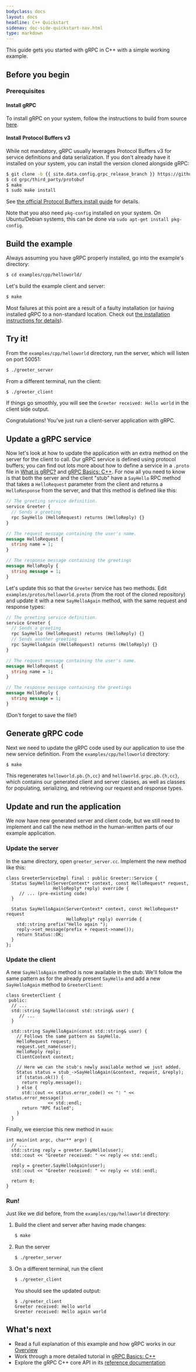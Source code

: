 ```yaml
---
bodyclass: docs
layout: docs
headline: C++ Quickstart
sidenav: doc-side-quickstart-nav.html
type: markdown
---
```

<p class="lead">This guide gets you started with gRPC in C++ with a simple
working example.</p>

<div id="toc"></div>

## Before you begin

### Prerequisites

#### Install gRPC

To install gRPC on your system, follow the instructions to build from source
[here](https://github.com/grpc/grpc/blob/master/INSTALL.md).

#### Install Protocol Buffers v3

While not mandatory, gRPC usually leverages Protocol Buffers v3 for service
definitions and data serialization. If you don't already have it installed on
your system, you can install the version cloned alongside gRPC:

```sh
$ git clone -b {{ site.data.config.grpc_release_branch }} https://github.com/grpc/grpc
$ cd grpc/third_party/protobuf
$ make
$ sudo make install
```

See [the official Protocol Buffers install
guide](https://github.com/google/protobuf/blob/master/src/README.md) for
details.

Note that you also need `pkg-config` installed on your system. On Ubuntu/Debian
systems, this can be done via `sudo apt-get install pkg-config`.


## Build the example

Always assuming you have gRPC properly installed, go into the example's
directory:

```sh
$ cd examples/cpp/helloworld/
```

Let's build the example client and server:
```sh
$ make
```

Most failures at this point are a result of a faulty installation (or having
installed gRPC to a non-standard location. Check out [the installation
instructions for details](https://github.com/grpc/grpc/blob/master/INSTALL.md)).

## Try it!

From the `examples/cpp/helloworld` directory, run the server, which will listen
on port 50051:
```sh
$ ./greeter_server
```

From a different terminal, run the client:
```sh
$ ./greeter_client
```

If things go smoothly, you will see the `Greeter received: Hello world` in the
client side output.

Congratulations! You've just run a client-server application with gRPC.


## Update a gRPC service

Now let's look at how to update the application with an extra method on the
server for the client to call. Our gRPC service is defined using protocol
buffers; you can find out lots more about how to define a service in a `.proto`
file in [What is gRPC?](http://www.grpc.io/docs/#what-is-grpc) and [gRPC Basics:
C++][]. For now all you need to know is that both the server and the client
"stub" have a `SayHello` RPC method that takes a `HelloRequest` parameter from
the client and returns a `HelloResponse` from the server, and that this method
is defined like this:


```protobuf
// The greeting service definition.
service Greeter {
  // Sends a greeting
  rpc SayHello (HelloRequest) returns (HelloReply) {}
}

// The request message containing the user's name.
message HelloRequest {
  string name = 1;
}

// The response message containing the greetings
message HelloReply {
  string message = 1;
}
```

Let's update this so that the `Greeter` service has two methods. Edit
`examples/protos/helloworld.proto` (from the root of the cloned repository) and
update it with a new `SayHelloAgain` method, with the same request and response
types:


```protobuf
// The greeting service definition.
service Greeter {
  // Sends a greeting
  rpc SayHello (HelloRequest) returns (HelloReply) {}
  // Sends another greeting
  rpc SayHelloAgain (HelloRequest) returns (HelloReply) {}
}

// The request message containing the user's name.
message HelloRequest {
  string name = 1;
}

// The response message containing the greetings
message HelloReply {
  string message = 1;
}
```

(Don't forget to save the file!)

## Generate gRPC code

Next we need to update the gRPC code used by our application to use the new
service definition. From the `examples/cpp/helloworld` directory:

```sh
$ make
```

This regenerates `helloworld.pb.{h,cc}` and `helloworld.grpc.pb.{h,cc}`, which
contains our generated client and server classes, as well as classes for
populating, serializing, and retrieving our request and response types.

## Update and run the application

We now have new generated server and client code, but we still need to implement
and call the new method in the human-written parts of our example application.

### Update the server

In the same directory, open `greeter_server.cc`. Implement the new method like
this:


```
class GreeterServiceImpl final : public Greeter::Service {
  Status SayHello(ServerContext* context, const HelloRequest* request,
                  HelloReply* reply) override {
     // ... (pre-existing code)
  }

  Status SayHelloAgain(ServerContext* context, const HelloRequest* request
                       HelloReply* reply) override {
    std::string prefix("Hello again ");
    reply->set_message(prefix + request->name());
    return Status::OK;
  }
};

```

### Update the client

A new `SayHelloAgain` method is now available in the stub. We'll follow the same
pattern as for the already present `SayHello` and add a new `SayHelloAgain`
method to `GreeterClient`:

```
class GreeterClient {
 public:
  // ...
  std::string SayHello(const std::string& user) {
     // ...
  }

  std::string SayHelloAgain(const std::string& user) {
    // Follows the same pattern as SayHello.
    HelloRequest request;
    request.set_name(user);
    HelloReply reply;
    ClientContext context;

    // Here we can the stub's newly available method we just added.
    Status status = stub_->SayHelloAgain(&context, request, &reply);
    if (status.ok()) {
      return reply.message();
    } else {
      std::cout << status.error_code() << ": " << status.error_message()
                << std::endl;
      return "RPC failed";
    }
  }

```

Finally, we exercise this new method in `main`:

```
int main(int argc, char** argv) {
  // ...
  std::string reply = greeter.SayHello(user);
  std::cout << "Greeter received: " << reply << std::endl;

  reply = greeter.SayHelloAgain(user);
  std::cout << "Greeter received: " << reply << std::endl;

  return 0;
}

```

### Run!

Just like we did before, from the `examples/cpp/helloworld` directory:

1. Build the client and server after having made changes:
   ```sh
   $ make
   ```

1. Run the server

   ```sh
   $ ./greeter_server
   ```

2. On a different terminal, run the client

   ```sh
   $ ./greeter_client
   ```

   You should see the updated output:
   ```
   $ ./greeter_client
   Greeter received: Hello world
   Greeter received: Hello again world
   ```

## What's next

- Read a full explanation of this example and how gRPC works in our
  [Overview](http://www.grpc.io/docs/)
- Work through a more detailed tutorial in [gRPC Basics: C++][]
- Explore the gRPC C++ core API in its [reference
  documentation](http://www.grpc.io/grpc/cpp/)

[gRPC Basics: C++]:http://www.grpc.io/docs/tutorials/basic/c.html
